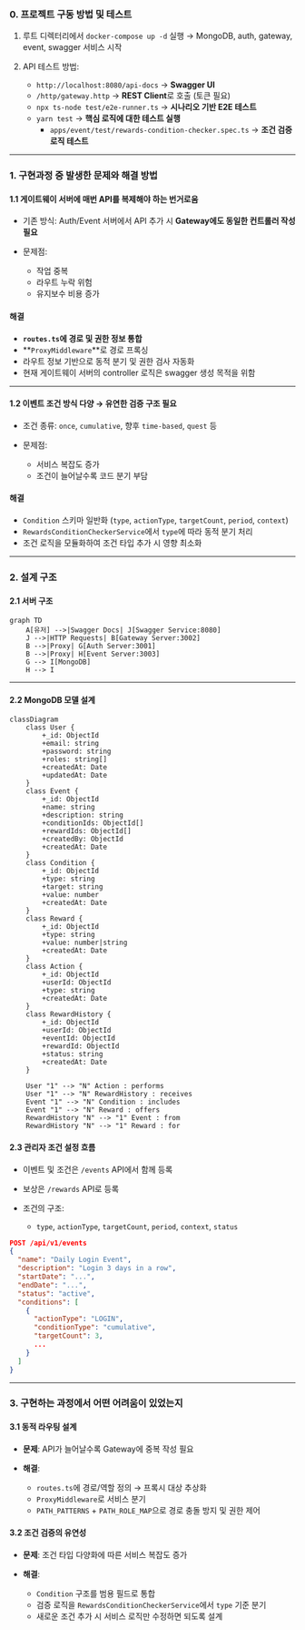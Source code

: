 ### 0. 프로젝트 구동 방법 및 테스트

1. 루트 디렉터리에서 `docker-compose up -d` 실행 → MongoDB, auth, gateway, event, swagger 서비스 시작
2. API 테스트 방법:

   * `http://localhost:8080/api-docs` → **Swagger UI**
   * `/http/gateway.http` → **REST Client**로 호출 (토큰 필요)
   * `npx ts-node test/e2e-runner.ts` → **시나리오 기반 E2E 테스트**
   * `yarn test` → **핵심 로직에 대한 테스트 실행**
        * `apps/event/test/rewards-condition-checker.spec.ts` → **조건 검증 로직 테스트**

---

### 1. 구현과정 중 발생한 문제와 해결 방법

#### 1.1 게이트웨이 서버에 매번 API를 복제해야 하는 번거로움

* 기존 방식: Auth/Event 서버에서 API 추가 시 **Gateway에도 동일한 컨트롤러 작성 필요**
* 문제점:

  * 작업 중복
  * 라우트 누락 위험
  * 유지보수 비용 증가

#### 해결

* **`routes.ts`에 경로 및 권한 정보 통합**
* \*\*`ProxyMiddleware`\*\*로 경로 프록싱
* 라우트 정보 기반으로 동적 분기 및 권한 검사 자동화
* 현재 게이트웨이 서버의 controller 로직은 swagger 생성 목적을 위함

---

#### 1.2 이벤트 조건 방식 다양 → 유연한 검증 구조 필요

* 조건 종류: `once`, `cumulative`, 향후 `time-based`, `quest` 등
* 문제점:

  * 서비스 복잡도 증가
  * 조건이 늘어날수록 코드 분기 부담

#### 해결

* `Condition` 스키마 일반화 (`type`, `actionType`, `targetCount`, `period`, `context`)
* `RewardsConditionCheckerService`에서 `type`에 따라 동적 분기 처리
* 조건 로직을 모듈화하여 조건 타입 추가 시 영향 최소화

---

### 2. 설계 구조

#### 2.1 서버 구조

```mermaid
graph TD
    A[유저] -->|Swagger Docs| J[Swagger Service:8080]
    J -->|HTTP Requests| B[Gateway Server:3002]
    B -->|Proxy| G[Auth Server:3001]
    B -->|Proxy| H[Event Server:3003]
    G --> I[MongoDB]
    H --> I
```

---

#### 2.2 MongoDB 모델 설계

```mermaid
classDiagram
    class User {
        +_id: ObjectId
        +email: string
        +password: string
        +roles: string[]
        +createdAt: Date
        +updatedAt: Date
    }
    class Event {
        +_id: ObjectId
        +name: string
        +description: string
        +conditionIds: ObjectId[]
        +rewardIds: ObjectId[]
        +createdBy: ObjectId
        +createdAt: Date
    }
    class Condition {
        +_id: ObjectId
        +type: string
        +target: string
        +value: number
        +createdAt: Date
    }
    class Reward {
        +_id: ObjectId
        +type: string
        +value: number|string
        +createdAt: Date
    }
    class Action {
        +_id: ObjectId
        +userId: ObjectId
        +type: string
        +createdAt: Date
    }
    class RewardHistory {
        +_id: ObjectId
        +userId: ObjectId
        +eventId: ObjectId
        +rewardId: ObjectId
        +status: string
        +createdAt: Date
    }

    User "1" --> "N" Action : performs
    User "1" --> "N" RewardHistory : receives
    Event "1" --> "N" Condition : includes
    Event "1" --> "N" Reward : offers
    RewardHistory "N" --> "1" Event : from
    RewardHistory "N" --> "1" Reward : for
```

#### 2.3 관리자 조건 설정 흐름

* 이벤트 및 조건은 `/events` API에서 함께 등록
* 보상은 `/rewards` API로 등록
* 조건의 구조:

  * `type`, `actionType`, `targetCount`, `period`, `context`, `status`

```json
POST /api/v1/events
{
  "name": "Daily Login Event",
  "description": "Login 3 days in a row",
  "startDate": "...",
  "endDate": "...",
  "status": "active",
  "conditions": [
    {
      "actionType": "LOGIN",
      "conditionType": "cumulative",
      "targetCount": 3,
      ...
    }
  ]
}
```

---

### 3. 구현하는 과정에서 어떤 어려움이 있었는지

#### 3.1 동적 라우팅 설계

* **문제**: API가 늘어날수록 Gateway에 중복 작성 필요
* **해결**:

  * `routes.ts`에 경로/역할 정의 → 프록시 대상 추상화
  * `ProxyMiddleware`로 서비스 분기
  * `PATH_PATTERNS` + `PATH_ROLE_MAP`으로 경로 충돌 방지 및 권한 제어

#### 3.2 조건 검증의 유연성

* **문제**: 조건 타입 다양화에 따른 서비스 복잡도 증가
* **해결**:

  * `Condition` 구조를 범용 필드로 통합
  * 검증 로직을 `RewardsConditionCheckerService`에서 `type` 기준 분기
  * 새로운 조건 추가 시 서비스 로직만 수정하면 되도록 설계